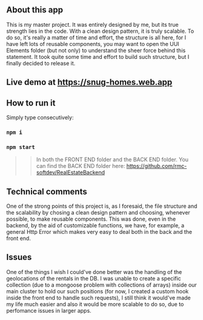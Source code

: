 ## About this app
This is my master project. It was entirely designed by me, but its true strength lies in the code. With a clean design pattern, it is truly scalable. To do so, it's really a matter of time and effort, the structure is all here, for I have left lots of reusable components, you may want to open the UUI Elements folder (but not only) to understand the sheer force behind this statement. It took quite some time and effort to build such structure, but I finally decided to release it.

## Live demo at https://snug-homes.web.app

## How to run it

Simply type consecutively:

### `npm i`
### `npm start`

>> In both the FRONT END folder and the BACK END folder. You can find the BACK END folder here: https://github.com/rmc-softdev/RealEstateBackend

## Technical comments

One of the strong points of this project is, as I foresaid, the file structure and the scalability by chosing a clean design pattern and choosing, whenever possible,
to make reusable components. This was done, even in the backend, by the aid of customizable functions, we have, for example, a general Http Error which makes very easy to deal both in the back and the front end.


## Issues
One of the things I wish I could've done better was the handling of the geolocations of the rentals in the DB. I was unable to create a specific collection (due to a mongoose problem with collections of arrays) inside our main cluster to hold our such positions (for now, I created a custom hook inside the front end to handle such requests), I still think it would've made my life much easier and also it would be more scalable to do so, due to perfomance issues in larger apps.
